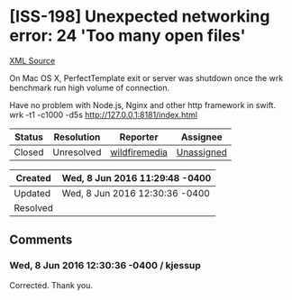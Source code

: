 # [ISS-198] Unexpected networking error: 24 'Too many open files'

[XML Source](../xml/ISS-198.xml)
<p><p>On Mac OS X, PerfectTemplate exit or server was shutdown once the wrk benchmark run high volume of connection.</p>

<p>Have no problem with Node.js, Nginx and other http framework in swift.<br/>
wrk -t1 -c1000 -d5s <a href="http://127.0.0.1:8181/index.html" class="external-link" rel="nofollow">http://127.0.0.1:8181/index.html</a></p></p>





Status|Resolution|Reporter|Assignee
------|----------|--------|--------
Closed|Unresolved|[wildfiremedia](wildfiremedia)|[Unassigned]($-1)





Created|Wed, 8 Jun 2016 11:29:48 -0400
-------|--------------
Updated|Wed, 8 Jun 2016 12:30:36 -0400
Resolved|


## Comments




### Wed, 8 Jun 2016 12:30:36 -0400 / kjessup 

<p><p>Corrected. Thank you.</p></p>


